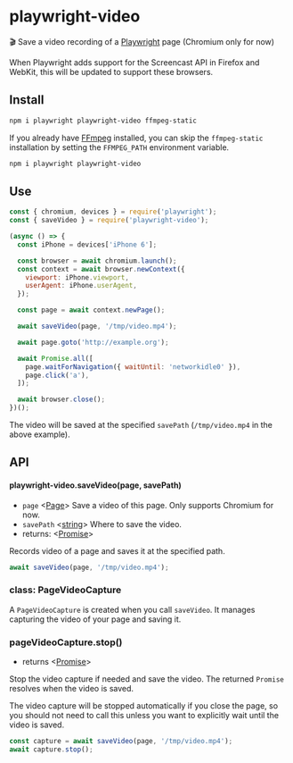# playwright-video

🎬 Save a video recording of a [Playwright](https://github.com/microsoft/playwright) page (Chromium only for now)

When Playwright adds support for the Screencast API in Firefox and WebKit, this will be updated to support these browsers.

## Install

```sh
npm i playwright playwright-video ffmpeg-static
```

If you already have [FFmpeg](https://www.ffmpeg.org) installed, you can skip the `ffmpeg-static` installation by setting the `FFMPEG_PATH` environment variable.

```sh
npm i playwright playwright-video
```

## Use

```js
const { chromium, devices } = require('playwright');
const { saveVideo } = require('playwright-video');

(async () => {
  const iPhone = devices['iPhone 6'];

  const browser = await chromium.launch();
  const context = await browser.newContext({
    viewport: iPhone.viewport,
    userAgent: iPhone.userAgent,
  });

  const page = await context.newPage();

  await saveVideo(page, '/tmp/video.mp4');

  await page.goto('http://example.org');

  await Promise.all([
    page.waitForNavigation({ waitUntil: 'networkidle0' }),
    page.click('a'),
  ]);

  await browser.close();
})();
```

The video will be saved at the specified `savePath` (`/tmp/video.mp4` in the above example).

## API

#### playwright-video.saveVideo(page, savePath)

- `page` <[Page]> Save a video of this page. Only supports Chromium for now.
- `savePath` <[string]> Where to save the video.
- returns: <[Promise]<PageVideoCapture>>

Records video of a page and saves it at the specified path.

```js
await saveVideo(page, '/tmp/video.mp4');
```

### class: PageVideoCapture

A `PageVideoCapture` is created when you call `saveVideo`. It manages capturing the video of your page and saving it.

### pageVideoCapture.stop()

- returns <[Promise]>

Stop the video capture if needed and save the video. The returned `Promise` resolves when the video is saved.

The video capture will be stopped automatically if you close the page, so you should not need to call this unless you want to explicitly wait until the video is saved.

```js
const capture = await saveVideo(page, '/tmp/video.mp4');
await capture.stop();
```

[object]: https://developer.mozilla.org/en-US/docs/Web/JavaScript/Reference/Global_Objects/Object 'Object'
[page]: https://github.com/microsoft/playwright/blob/master/docs/api.md#class-page 'Page'
[promise]: https://developer.mozilla.org/en-US/docs/Web/JavaScript/Reference/Global_Objects/Promise 'Promise'
[string]: https://developer.mozilla.org/en-US/docs/Web/JavaScript/Data_structures#String_type 'string'
